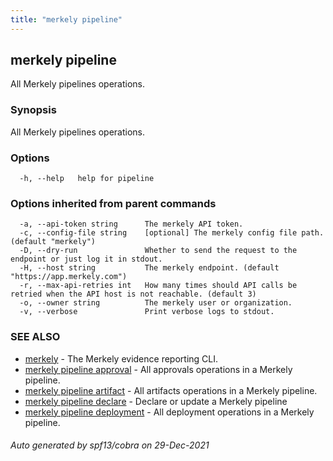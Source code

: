 ```yaml
---
title: "merkely pipeline"
---
```


## merkely pipeline

All Merkely pipelines operations.

### Synopsis

All Merkely pipelines operations.

### Options

```
  -h, --help   help for pipeline
```

### Options inherited from parent commands

```
  -a, --api-token string      The merkely API token.
  -c, --config-file string    [optional] The merkely config file path. (default "merkely")
  -D, --dry-run               Whether to send the request to the endpoint or just log it in stdout.
  -H, --host string           The merkely endpoint. (default "https://app.merkely.com")
  -r, --max-api-retries int   How many times should API calls be retried when the API host is not reachable. (default 3)
  -o, --owner string          The merkely user or organization.
  -v, --verbose               Print verbose logs to stdout.
```

### SEE ALSO

* [merkely](/client_reference/merkely/)	 - The Merkely evidence reporting CLI.
* [merkely pipeline approval](/client_reference/merkely_pipeline_approval/)	 - All approvals operations in a Merkely pipeline.
* [merkely pipeline artifact](/client_reference/merkely_pipeline_artifact/)	 - All artifacts operations in a Merkely pipeline.
* [merkely pipeline declare](/client_reference/merkely_pipeline_declare/)	 - Declare or update a Merkely pipeline
* [merkely pipeline deployment](/client_reference/merkely_pipeline_deployment/)	 - All deployment operations in a Merkely pipeline.

###### Auto generated by spf13/cobra on 29-Dec-2021
